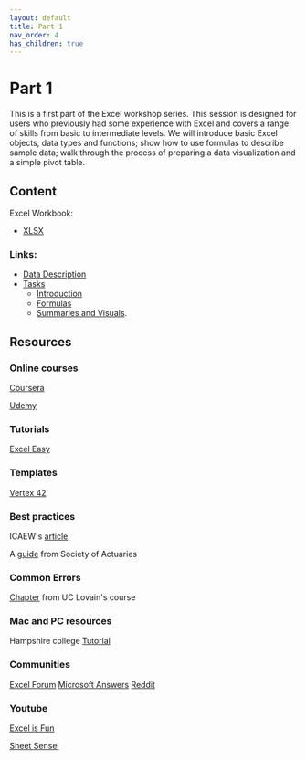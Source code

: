 ```yaml
---
layout: default
title: Part 1 
nav_order: 4
has_children: true
---
```


# Part 1 

This is a first part of the Excel workshop series. This session is designed for users who previously had some experience with Excel and covers a range of skills from basic to intermediate levels. We will introduce basic Excel objects, data types and functions; show how to use formulas to describe sample data; walk through the process of preparing a data visualization and a simple pivot table.

## Content

Excel Workbook:
- [XLSX](https://github.com/ubc-library-rc/excel1/raw/main/content/Excel_data.xlsx)

### Links:
- [Data Description](./data-description.md)
- [Tasks](./tasks.md)
  - [Introduction](https://ubc-library-rc.github.io/excel1/content/tasks.html#introduction)
  - [Formulas](https://ubc-library-rc.github.io/excel1/content/tasks.html#formulas)
  - [Summaries and Visuals](https://ubc-library-rc.github.io/excel1/content/tasks.html#summaries-and-visuals). 
   
## Resources

### Online courses
[Coursera](https://www.coursera.org/specializations/excel) 
  
[Udemy](https://www.udemy.com/course/useful-excel-for-beginners/) 

### Tutorials
[Excel Easy](https://www.excel-easy.com/) 

### Templates
[Vertex 42](https://www.vertex42.com/ExcelTemplates/) 

### Best practices
ICAEW's [article](https://www.icaew.com/technical/technology/excel/twenty-principles)
  
A [guide](https://www.soa.org/news-and-publications/newsletters/compact/2015/march/com-2015-iss53/excel-spreadsheets-best-practices/ ) from Society of Actuaries 

### Common Errors
[Chapter](https://uclouvain-cbio.github.io/WSBIM1207/sec-dataorg.html) from UC Lovain's course 

### Mac and PC resources
Hampshire college [Tutorial](https://www.hampshire.edu/it/excel-tips-for-mac-and-pc) 

### Communities
[Excel Forum](https://www.excelforum.com/) 
[Microsoft Answers](http://answers.microsoft.com/en-us/office/forum/excel?filter=answered&tab=question&status=all) 
[Reddit](https://www.reddit.com/r/excel/) 

### Youtube
[Excel is Fun](https://www.youtube.com/user/ExcelIsFun) 
  
[Sheet Sensei](https://www.youtube.com/c/SheetSensei/) 
